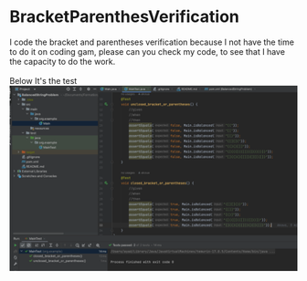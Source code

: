 # BracketParenthesVerification
I code the bracket and parentheses verification because I not have the time to do it on coding gam, please can you check my code, to see that I have the capacity to do the work.<br><br>
Below It's the test
![My Image](capture_test.png)